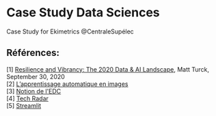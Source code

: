 # Case Study Data Sciences 
Case Study for Ekimetrics @CentraleSupélec 

## Références: 
[1] [Resilience and Vibrancy: The 2020 Data & AI Landscape](https://mattturck.com/data2020/), Matt Turck, September 30, 2020  
[2] [L’apprentissage automatique en images](http://www.r2d3.us/lapprentissage-automatique-en-images-chapitre-1/)  
[3] [Notion de l'EDC](https://nettle-search-8c3.notion.site/Guide-tude-de-cas-Ekimetrics-2021-f1bff84a4cbb45319f01a3fd603259ba)  
[4] [Tech Radar](https://ekimetrics.github.io/tech-radar/)  
[5] [Streamlit](https://streamlit.io/)
